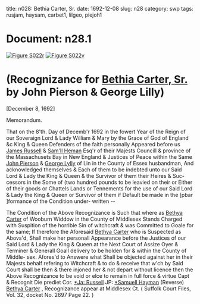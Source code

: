 title: n028: Bethia Carter, Sr.
date: 1692-12-08
slug: n28
category: swp
tags: rusjam, haysam, carbet1, lilgeo, piejoh1




# Document: n28.1

<a href="archives/Suffolk/large/S022A.jpg" class="jqueryLightbox">![Figure S022r](archives/Suffolk/small/S022A.jpg)</a>
<a href="archives/Suffolk/large/S022B.jpg" class="jqueryLightbox">![Figure S022v](archives/Suffolk/small/S022B.jpg)</a>

# (Recognizance for [Bethia Carter, Sr.](/tag/carbet1.html) by John Pierson & George Lilly)

[December 8, 1692]

Memorandum. 

That on the 8'th. Day of Decemb'r 1692 in the fowert Year of  the Reign of our Soveraign Lord & Lady William & Mary by the  Grace of God of England &c King & Queen Defenders of the faith  personally Appeared before us [James Russell](/tag/rusjam.html) & [Sam'll Heman](/tag/haysam.html) Esq'r  of their Majests Councill & province of the Massachusets Bay in New  England & Justices of Peace within the Same [John Pierson](/tag/piejoh1.html) & [George Lylly](/tag/lilgeo.html) of Lin in the County of Essex husbandman, And acknowledged  themselves & Each of them to be indebted unto our Said Lord  & Lady the King & Queen & the Survivor of them their Heires & Suc-  cessors in the Some of (two hundred pounds to be leavied on their  or Either of their goods or Chattels Lands or Tennements for the  use of our Said Lord & Lady the King & Queen or Survivor of them  if Default be made in the [pbar ]formance of the Condition under-  written --

The Condition of the Above Recognizance is Such that where as  [Bethya Carter](/tag/carbet1.html) of Wooburn Widdow in the County of Middlesex  Stands Charged with Suspition of the horrible Sin of witchcraft  & was Committed to Goale for the same; If therefore the Aforesaid  [Bethya Carter](/tag/carbet1.html) who is Suspected as Abovs'd, Shall make her personall  Appearance before the Justices of our Said Lord & Lady the King  & Queen at the Next Court of Assize Oyer & Terminer & Generall  Goall delivery to be holden for & within the County of Middle-  sex. Afores'd to Answere what Shall be objected against her in their  Majests behalf refering to Witchcraft & to do & receive that w'ch by   Said Court shall be then & there injoned her & not depart without  licence then the Above Recognizance to be void or elce to remain in  full force & virtue Capt & Recognit Die prediet Cor.
[*Ja: Russell](/tag/rusjam.html)  JP:  [*Samuell Hayman](/tag/haysam.html) (Reverse)  [Bethya Carter](/tag/carbet1.html) , Recognizance  appear at Middlesex Ct. ( Suffolk Court Files, Vol. 32, docket No. 2697 Page 22. )